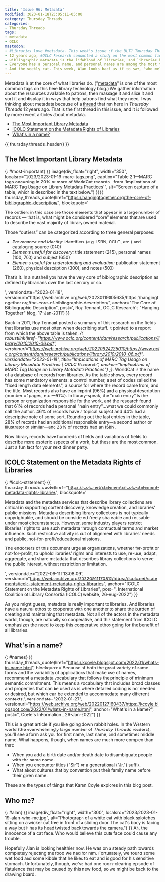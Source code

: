 ```yaml
---
title: 'Issue 96: Metadata'
modified: 2023-01-18T21:05:11-05:00
category: Thursday Threads
categories:
- Thursday Threads
tags:
- metadata
- OCLC
mastodon:
- #Libraries love #metadata. This week's issue of the DLTJ Thursday Threads #newsletter gives a glimpse of how much we love it and what librarians go through to make it the best it can be. https://dltj.org/article/issue-96-metadata 1/4
- 12 years ago, #OCLC Research conducted a study on the most common fields in #WorldCat. Everything has a title, of course, but then the number of fields that library records have in common drops off quickly. https://dltj.org/article/issue-96-metadata#most-important 2/4
- Bibliographic metadata is the lifeblood of libraries, and libraries have a long history of cooperating on its creation and maintenance. #ICOLC wants to be sure that tradition continues. https://dltj.org/article/issue-96-metadata#icolc-statement 3/4
- Everyone has a personal name, and personal names are among the most trickiest bits of description that libraries deal with. Last year, @kcoyle@mstdn.social showed us how tricky names can be. https://dltj.org/article/issue-96-metadata#names 4/4
- And the weekly cat. This week, Alan looks back as if to say, "who me?" Yes you, Alan. bonus/4
---
```

Metadata is at the core of what libraries do. 
("[metadata](https://dltj.org/tag/metadata)" is one of the most common tags on this here library technology blog.)
We gather information about the resources available to patrons, then massage it and slice it and sort it and display it in ways that help patrons find what they need. 
I was thinking about metadata because of a [thread](https://dltj.org/article/thursday-threads-2011w3/#corebibdescr) that ran here in _Thursday Threads_ 12 years ago. 
That is the first thread in this issue, and it is followed by more recent articles about metadata.

- [The Most Important Library Metadata](https://dltj.org/article/issue-96-metadata#most-important)
- [ICOLC Statement on the Metadata Rights of Libraries](https://dltj.org/article/issue-96-metadata#icolc-statement)
- [What's in a name?](https://dltj.org/article/issue-96-metadata#names)

{{ thursday_threads_header() }}

## The Most Important Library Metadata
{: #most-important}
{{ image(div_float="right", width="350", localsrc="2023/2023-01-19-marc-tags.png", caption="Table 2.1—MARC tags occurring in 20% or more of WorldCat records—from 'Implications of MARC Tag Usage on Library Metadata Practices'", alt="Screen capture of a table, which is described in the text below.") }}{{ thursday_threads_quote(href="https://hangingtogether.org/the-core-of-bibliographic-description/",
 blockquote='<p>The outliers in this case are those elements that appear in a large number of records — that is, what might be considered “core” elements that are used to describe the vast majority of library owned material.</p><p>Those “outliers” can be categorized according to three general purposes:</p>
<ul>
<li><i>Provenance and Identity:</i> identifiers (e.g. ISBN, OCLC, etc.) and cataloging source (040)</li>
<li><i>Elements useful for discovery:</i> title statement (245), personal names (100, 700) and subject (650)</li>
<li><i>Elements useful for understanding and evaluation:</i> publication statement (260), physical description (300), and notes (500)</li></ul>
<p>That’s it. In a nutshell you have the very core of bibliographic description as defined by librarians over the last century or so.</p>',
 versiondate="2023-01-18",
 versionurl="https://web.archive.org/web/20230119005635/https://hangingtogether.org/the-core-of-bibliographic-description/",
 anchor="The Core of Bibliographic Description",
 post=', Roy Tennant, OCLC Research&apos;s "Hanging Together" blog, 17-Jan-2011') }}

Back in 2011, Roy Tennant posted a summary of this research on the fields that libraries use most often when describing stuff. 
It pointed to a report from which the above table is taken, _{{ robustlink(href="https://www.oclc.org/content/dam/research/publications/library/2010/2010-06.pdf", versionurl="https://web.archive.org/web/20220924225010/https://www.oclc.org/content/dam/research/publications/library/2010/2010-06.pdf", versiondate="2023-01-18", title="Implications of MARC Tag Usage on Library Metadata Practices | OCLC Research", anchor="Implications of MARC Tag Usage on Library Metadata Practices") }}_. 
WorldCat is the name of a database of records from libraries. 
As the table shows, every record has some mandatory elements: a control number, a set of codes called the "fixed length data elements", a source for where the record came from, and the title. 
Most records also have an imprint (96%) and a physical description (number of pages, etc.—91%). 
In library-speak, the "main entry" is the person or organization responsible for the work, and the research found that 61% of records had a personal "main entry"...what we could commonly call the author.
46% of records have a topical subject and 44% had a descriptive note of some sort. 
Rounding out the last entries in the table, 28% of records had an additional responsible entry—a second author or illustrator or similar—and 23% of records had an ISBN. 

Now library records have hundreds of fields and variations of fields to describe more esoteric aspects of a work, but these are the most common. 
Just a fun fact for your next dinner party.  


## ICOLC Statement on the Metadata Rights of Libraries
{: #icolc-statement}
{{ thursday_threads_quote(href="https://icolc.net/statements/icolc-statement-metadata-rights-libraries",
 blockquote='<p>Metadata and the metadata services that describe library collections are critical in supporting content discovery, knowledge creation, and libraries’ public missions. Metadata describing library collections is not typically copyrightable, and should be considered freely shareable and reusable under most circumstances. However, some industry players restrict libraries’ rights to use such metadata through contractual terms and market influence. Such restrictive activity is out of alignment with libraries’ needs and public, not-for-profit/educational missions.</p><p>The endorsers of this document urge all organizations, whether for-profit or not-for-profit, to uphold libraries’ rights and interests to use, re-use, adapt, aggregate, and share metadata that describes library collections to serve the public interest, without restriction or limitation.</p>',
 versiondate="2022-09-11T13:08:09",
 versionurl="https://web.archive.org/20220911170812/https://icolc.net/statements/icolc-statement-metadata-rights-libraries",
 anchor="ICOLC Statement on the Metadata Rights of Libraries",
 post=", International Coalition of Library Consortia (ICOLC) website, 26-Aug-2022") }}

As you might guess, metadata is really important to libraries. 
And libraries have a natural ethos to cooperate with one another to share the burden of creating and maintaining that metadata. 
Not all of the actors in the metadata world, though, are naturally so cooperative, and this statement from ICOLC emphasizes the need to keep this cooperative ethos going for the benefit of all libraries.


## What's in a name?
{: #names}
{{ thursday_threads_quote(href="https://kcoyle.blogspot.com/2022/01/whats-in-name.html",
 blockquote='Because of both the great variety of name forms and the variability of applications that make use of names, I recommend a metadata vocabulary that follows the principle of minimum semantic commitment. This means a vocabulary that includes broad classes and properties that can be used as is where detailed coding is not needed or desired, but which can be extended to accommodate many different contexts.',
 versiondate="2022-01-27",
 versionurl="https://web.archive.org/web/20220127160437/https://kcoyle.blogspot.com/2022/01/whats-in-name.html",
 anchor="What's in a Name?",
 post=",  Coyle&apos;s InFormation , 26-Jan-2022") }}

This is a great article if you like going down rabbit holes. 
In the Western world (the overwhelmingly large number of _Thursday Threads_ readers), you'll see a form ask you for first name, last name, and sometimes middle name. 
What happens, though, when names are much more complex than that: 

- When you add a birth date and/or death date to disambiguate people with the same name. 
- When you encounter titles ("Sir") or a generational ("Jr.") suffix. 
- What about cultures that by convention put their family name before their given name.

These are the types of things that Karen Coyle explores in this blog post.


## Who me?
{: #alan}
{{ image(div_float="right", width="300", localsrc="2023/2023-01-19-alan-who-me.jpg", alt="Photograph of a white cat with black splotches sitting on a wicker cat tree in front of a sliding door. The cat's body is facing a way but it has its head twisted back towards the camera.") }} 
Ah, the innocence of a cat face. 
Who would believe this cute face could cause any trouble. 

Hopefully Alan is looking healthier now. 
He was on a steady path towards completely rejecting the food we had for him. 
Fortunately, we found some wet food and some kibble that he likes to eat and is good for his sensitive stomach. 
Unfortunately, though, we've had one room-clearing episode of flatulence that may be caused by this new food, so we might be back to the drawing board.